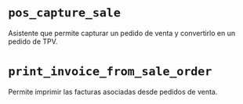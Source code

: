 ```pos_capture_sale ```
====
Asistente que permite capturar un pedido de venta y convertirlo en un pedido de TPV.

```print_invoice_from_sale_order ```
====
Permite imprimir las facturas asociadas desde pedidos de venta.
